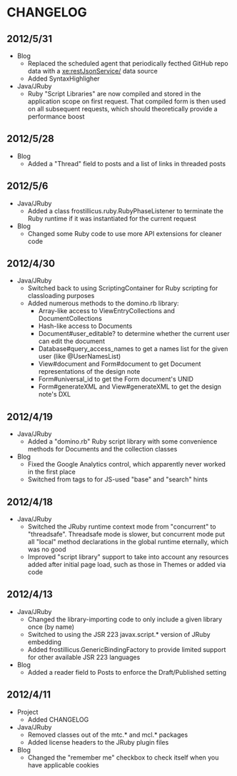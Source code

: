 CHANGELOG
=========

2012/5/31
---------
* Blog
	* Replaced the scheduled agent that periodically fecthed GitHub repo data with a <xe:restJsonService/> data source
	* Added SyntaxHighligher
* Java/JRuby
	* Ruby "Script Libraries" are now compiled and stored in the application scope on first request. That compiled form is then used on all subsequent requests, which should theoretically provide a performance boost

2012/5/28
---------
* Blog
	* Added a "Thread" field to posts and a list of links in threaded posts

2012/5/6
--------
* Java/JRuby
	* Added a class frostillicus.ruby.RubyPhaseListener to terminate the Ruby runtime if it was instantiated for the current request
* Blog
	* Changed some Ruby code to use more API extensions for cleaner code

2012/4/30
---------
* Java/JRuby
	* Switched back to using ScriptingContainer for Ruby scripting for classloading purposes
	* Added numerous methods to the domino.rb library:
		* Array-like access to ViewEntryCollections and DocumentCollections
		* Hash-like access to Documents
		* Document#user_editable? to determine whether the current user can edit the document
		* Database#query_access_names to get a names list for the given user (like @UserNamesList)
		* View#document and Form#document to get Document representations of the design note
		* Form#universal_id to get the Form document's UNID
		* Form#generateXML and View#generateXML to get the design note's DXL

2012/4/19
---------
* Java/JRuby
	* Added a "domino.rb" Ruby script library with some convenience methods for Documents and the collection classes
* Blog
	* Fixed the Google Analytics control, which apparently never worked in the first place
	* Switched from <link> tags to <meta> for JS-used "base" and "search" hints

2012/4/18
---------
* Java/JRuby
	* Switched the JRuby runtime context mode from "concurrent" to "threadsafe". Threadsafe mode is slower, but concurrent mode put all "local" method declarations in the global runtime eternally, which was no good
	* Improved "script library" support to take into account any resources added after initial page load, such as those in Themes or added via code

2012/4/13
---------
* Java/JRuby
	* Changed the library-importing code to only include a given library once (by name)
	* Switched to using the JSR 223 javax.script.* version of JRuby embedding
	* Added frostillicus.GenericBindingFactory to provide limited support for other available JSR 223 languages
* Blog
	* Added a reader field to Posts to enforce the Draft/Published setting

2012/4/11
---------
* Project
	* Added CHANGELOG
* Java/JRuby
	* Removed classes out of the mtc.* and mcl.* packages
	* Added license headers to the JRuby plugin files
* Blog
	* Changed the "remember me" checkbox to check itself when you have applicable cookies 